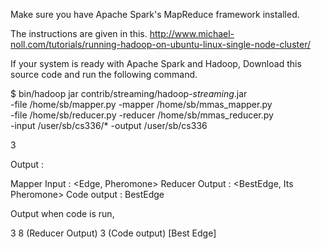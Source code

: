 Make sure you have Apache Spark's MapReduce framework installed. 

The instructions are given in this. 
http://www.michael-noll.com/tutorials/running-hadoop-on-ubuntu-linux-single-node-cluster/

If your system is ready with Apache Spark and Hadoop,
Download this source code and run the following command.

$ bin/hadoop jar contrib/streaming/hadoop-*streaming*.jar \
-file /home/sb/mapper.py    -mapper /home/sb/mmas_mapper.py \
-file /home/sb/reducer.py   -reducer /home/sb/mmas_reducer.py \
-input /user/sb/cs336/* -output /user/sb/cs336

3


Output : 

Mapper Input : <Edge, Pheromone>
Reducer Output : <BestEdge, Its Pheromone>
Code output : BestEdge 

Output when code is run, 

3    8 (Reducer Output)
3       (Code output) [Best Edge]
